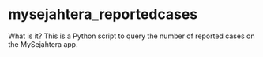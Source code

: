 # mysejahtera_reportedcases

What is it?
This is a Python script to query the number of reported cases on the MySejahtera app.

